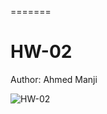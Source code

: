 
=======
# HW-02

Author: Ahmed Manji

![HW-02](https://github.com/TheDataNomad/Module3HS02Hmk/workflows/HW-02/badge.svg)
